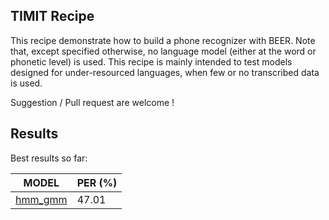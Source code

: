 TIMIT Recipe
-----------

This recipe demonstrate how to build a phone recognizer with BEER.
Note that, except specified otherwise, no language model (either
at the word or phonetic level) is used. This recipe is mainly
intended to test models designed for under-resourced languages, when
few or no transcribed data is used.

Suggestion / Pull request are welcome !


Results
-------

Best results so far:

| MODEL                                              | PER (%)              |
|----------------------------------------------------|----------------------|
| [hmm_gmm](conf/hmm_gmm)                            | 47.01                |
